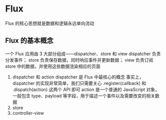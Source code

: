 # Flux

Flux 的核心思想就是数据和逻辑永远单向流动

## Flux 的基本概念

一个 Flux 应用由 3 大部分组成——dispatcher、store 和 view
dispatcher 负责分发事件；
store 负责保存数据，同时响应事件并更新数据；
view 负责订阅 store 中的数据，并使用这些数据渲染相应的页面

1. dispatcher 和 action
   dispatcher 是 Flux 中最核心的概念
   事实上，dispatcher 的实现非常简单，我们只需要关心 .register(callback) 和 .dispatch(action) 这两个 API 即可
   action 是一个普通的 JavaScript 对象，一般包含 type、payload 等字段，用于描述一个事件以及需要改变的相关数据
2. store
3. controller-view

